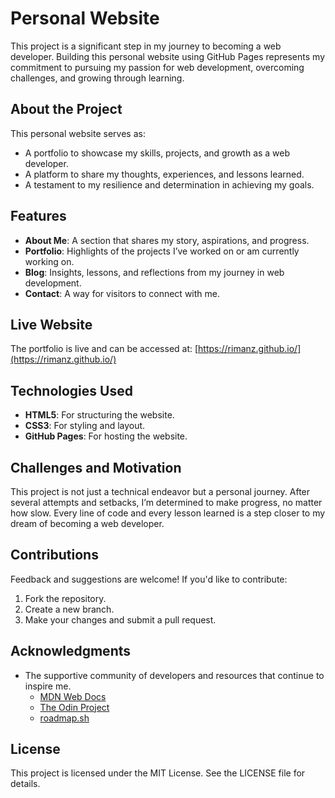 # Personal Website

This project is a significant step in my journey to becoming a web developer. Building this personal website using GitHub Pages represents my commitment to pursuing my passion for web development, overcoming challenges, and growing through learning.

## About the Project

This personal website serves as:
- A portfolio to showcase my skills, projects, and growth as a web developer.
- A platform to share my thoughts, experiences, and lessons learned.
- A testament to my resilience and determination in achieving my goals.

## Features
- **About Me**: A section that shares my story, aspirations, and progress.
- **Portfolio**: Highlights of the projects I’ve worked on or am currently working on.
- **Blog**: Insights, lessons, and reflections from my journey in web development.
- **Contact**: A way for visitors to connect with me.

## Live Website
The portfolio is live and can be accessed at: [https://rimanz.github.io/](https://rimanz.github.io/)

## Technologies Used
- **HTML5**: For structuring the website.
- **CSS3**: For styling and layout.
- **GitHub Pages**: For hosting the website.

## Challenges and Motivation
This project is not just a technical endeavor but a personal journey. After several attempts and setbacks, I’m determined to make progress, no matter how slow. Every line of code and every lesson learned is a step closer to my dream of becoming a web developer.

## Contributions
Feedback and suggestions are welcome! If you'd like to contribute:
1. Fork the repository.
2. Create a new branch.
3. Make your changes and submit a pull request.

## Acknowledgments
- The supportive community of developers and resources that continue to inspire me.
  - [MDN Web Docs](https://developer.mozilla.org/en-US/docs/Learn)
  - [The Odin Project](https://www.theodinproject.com/)
  - [roadmap.sh](https://roadmap.sh/)

## License
This project is licensed under the MIT License. See the LICENSE file for details.
